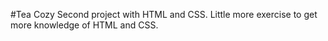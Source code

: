#Tea Cozy
Second project with HTML and CSS.
Little more exercise to get more knowledge of HTML and CSS.
